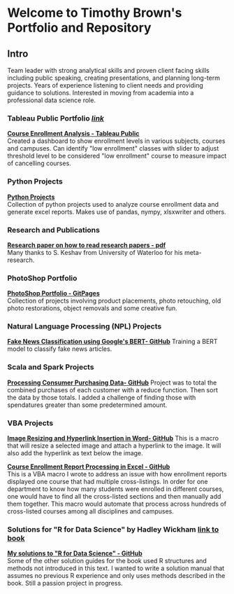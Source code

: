 # Welcome to Timothy Brown's Portfolio and Repository

## Intro<br>
Team leader with strong analytical skills and proven client facing skills including public speaking, creating presentations, and planning long-term projects.
Years of experience listening to client needs and providing guidance to solutions. Interested in moving from academia into a professional data science role.

### Tableau Public Portfolio *[link](https://public.tableau.com/profile/timothy.brown2096#!/)* <br>

**[Course Enrollment Analysis - Tableau Public](https://public.tableau.com/profile/timothy.brown2096#!/vizhome/AlpharettaProject/Story1)** <br>
Created a dashboard to show enrollment levels in various subjects, courses and campuses.  Can identify "low enrollment" classes with slider to adjust threshold level to be considered "low enrollment" course to measure impact of cancelling courses.

### Python Projects <br>
**[Python Projects](https://brownt47.github.io/Python_Projects/)**<br>
Collection of python projects used to analyze course enrollment data and generate excel reports.  Makes use of pandas, nympy, xlsxwriter and others.

### Research and Publications <br>
**[Research paper on how to read research papers - pdf](https://web.stanford.edu/class/ee384m/Handouts/HowtoReadPaper.pdf)** <br>
Many thanks to S. Keshav from University of Waterloo for his meta-research.

### PhotoShop Portfolio <br>
**[PhotoShop Portfolio - GitPages](https://brownt47.github.io/Photoshop/)** <br>
Collection of projects involving product placements, photo retouching, old photo restorations, object removals and some creative fun.

### Natural Language Processing (NPL) Projects <br>
**[Fake News Classification using Google's BERT- GitHub](https://github.com/brownt47/NLP_Projects/blob/main/BERT%20NLP%20Classification.md)**
Training a BERT model to classify fake news articles.  

### Scala and Spark Projects <br>
**[Processing Consumer Purchasing Data- GitHub](https://github.com/brownt47/Scala/blob/main/CustomerPurchasing.md)**
Project was to total the combined purchases of each customer with a reduce function. Then sort the data by those totals. I added a challenge of finding those with spendatures greater than some predetermined amount.

### VBA Projects <br>
**[Image Resizing and Hyperlink Insertion  in Word- GitHub](https://github.com/brownt47/VBA-Projects/blob/main/ResizeImage.md)**
This is a macro that will resize a selected image and attach a hyperlink to the image. It will also add the hyperlink as text below the image.

**[Course Enrollment Report Processing in Excel - GitHub](https://github.com/brownt47/VBA-Projects/blob/main/CrossListedCourses.md)** <br>
This is a VBA macro I wrote to address an issue with how enrollment reports displayed one course that had multiple cross-listings.  In order for one department to know how many students were enrolled in different courses, one would have to find all the cross-listed sections and then manually add them together.  This macro would automate that process across hundreds of cross-listed courses among all disciplines and campuses.

### Solutions for "R for Data Science" by Hadley Wickham [link to book](https://r4ds.had.co.nz/) <br>
**[My solutions to "R for Data Science" - GitHub](https://brownt47.github.io/R-For-Data-Science-Solutions)** <br>
Some of the other solution guides for the book used R structures and methods not introduced in this text.  I wanted to write a solution manual that assumes no previous R experience and only uses methods described in the book.  Still a passion project in progress.

